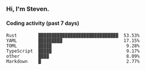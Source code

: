 ### Hi, I'm Steven.

#### Coding activity (past 7 days)
```
Rust        ▓▓▓▓▓▓▓▓▓▓▓▓▓▓▓▓▓▓▓▓▓▓▓▓▓▓▓▓▓▓  53.53%
YAML        ▓▓▓▓▓▓▓▓▓                       17.15%
TOML        ▓▓▓▓▓                            9.28%
TypeScript  ▓▓▓▓▓                            9.17%
other       ▓▓▓▓                             8.09%
Markdown    ▓                                2.77%
```
